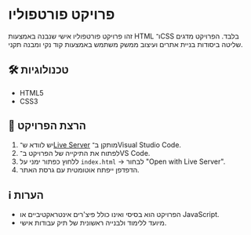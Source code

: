 # פרויקט פורטפוליו

זהו פרויקט פורטפוליו אישי שנבנה באמצעות HTML ו־CSS בלבד. הפרויקט מדגים שליטה ביסודות בניית אתרים ועיצוב ממשק משתמש באמצעות קוד נקי ומבנה תקני.

## 🛠️ טכנולוגיות

- HTML5
- CSS3

## 🚀 הרצת הפרויקט

1. יש לוודא ש־[Live Server](https://marketplace.visualstudio.com/items?itemName=ritwickdey.LiveServer) מותקן ב־Visual Studio Code.
2. לפתוח את התיקייה של הפרויקט ב־VS Code.
3. ללחוץ כפתור ימני על `index.html` → לבחור "Open with Live Server".
4. הדפדפן ייפתח אוטומטית עם גרסת האתר.

## ℹ️ הערות

- הפרויקט הוא בסיסי ואינו כולל פיצ'רים אינטראקטיביים או JavaScript.
- מיועד ללימוד ולבנייה ראשונית של תיק עבודות אישי.

